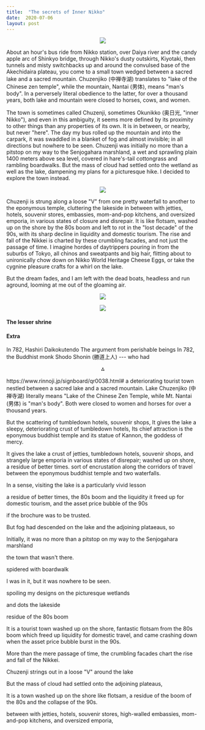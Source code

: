 ```yaml
---
title:  "The secrets of Inner Nikko"
date:  2020-07-06
layout: post
---
```


<figure>
    <div style="text-align:center"><img src ="/images/photos/lake0.png" />
</div>
</figure>

About an hour's bus ride from Nikko station, over Daiya river
and the candy apple arc of Shinkyo bridge, through Nikko's dusty
outskirts, Kiyotaki, then tunnels and misty switchbacks up and
around the convulsed base of the Akechidaira plateau, you come to a
small town wedged between a sacred lake and a sacred mountain.
Chuzenjiko (中禅寺湖) translates to "lake of
the Chinese zen temple", while the mountain, Nantai (男体), means "man's body".
In a perversely literal obedience to the latter, for over a thousand
years, both lake and mountain were closed to horses, cows, and women.

The town is sometimes called Chuzenji, sometimes Okunikko (奥日光, "inner
Nikko"), and even in this ambiguity, it seems more defined by its proximity to other things than
any properties of its own.
It is in between, or nearby, but never "here". The day my bus
rolled up the mountain and into the carpark, it was swaddled in a
blanket of fog and almost invisible; in all directions but nowhere to be seen.
Chuzenji was initially no more than a pitstop on my way to the Senjogahara marshland, a wet and sprawling plain 1400 meters above sea
level, covered in hare's-tail cottongrass and rambling boardwalks.
But the mass of cloud had settled onto the wetland as well as the lake,
dampening my plans for a picturesque hike. I decided to explore the town instead.

<figure>
    <div style="text-align:center"><img src ="/images/photos/lake3.png" />
</div>
</figure>

Chuzenji is strung along a loose "V" from one
pretty waterfall to another to the eponymous temple, cluttering the lakeside in
between with jetties, hotels, souvenir stores,
embassies, mom-and-pop kitchens, and oversized emporia,
in various states of closure and disrepair.
It is like flotsam, washed up on the shore by the 80s boom and left to
rot in the "lost decade" of the 90s, with its sharp decline in
liquidity and domestic tourism.
The rise and fall of the Nikkei is charted by these crumbling facades,
and not just the passage of time.
I imagine hordes of daytrippers pouring in from the suburbs of
Tokyo, all chinos and sweatpants and big hair, flitting about to unironically
chow down on Nikko World Heritage Cheese Eggs, or take the cygnine pleasure crafts
for a whirl on the lake.

But the dream fades, and I am left with the dead boats, headless and
run aground, looming at me out of the gloaming air.

<figure>
    <div style="text-align:center"><img src ="/images/photos/lake2v2.png" />
</div>
</figure>

<figure>
    <div style="text-align:center"><img src ="/images/photos/lake6.png" />
</div>
</figure>

#### The lesser shrine<a id="sec-2" name="sec-2"></a>

#### Extra

In 782,
Hashiri Daikokutendo
The argument from perishable beings
In 782, the Buddhist monk Shodo Shonin (勝道上人) --- who had 
<p align="center">
  ⁂
</p>
https://www.rinnoji.jp/signboard/qr0038.html#
a
deteriorating tourist town nestled between a sacred lake and a sacred mountain.
Lake Chuzenjiko (中禅寺湖) literally means "Lake of the Chinese Zen
Temple, while Mt. Nantai (男体) is "man's body".
Both were closed to women and horses for over a thousand years.

But the scattering of tumbledown hotels, souvenir shops, 
It gives the lake a sleepy, deteriorating
crust of tumbledown hotels, 
Its chief attraction is the eponymous buddhist temple and its statue of Kannon, the goddess of mercy.

It gives the lake a crust of jetties, tumbledown hotels, souvenir
shops, and strangely large emporia in various states of disrepair;
washed up on shore, a residue of better times.
sort of encrustation along the corridors
of travel between the eponymous buddhist temple and two waterfalls.

In a sense, visiting the lake is a particularly vivid lesson

a residue of better times, the
80s boom and the liquidity it freed up for domestic tourism, and the
asset price bubble of the 90s

 if the brochure was to be trusted.

But fog had descended on the lake and the adjoining plataeaus, so 

Initially, it was no more than a pitstop on my way to the
Senjogahara marshland

the town that wasn't there.

spidered with boardwalk


I was
in it, but it was nowhere to be seen.

spoiling my designs on the picturesque wetlands


and dots the
lakeside

residue of the 80s boom 


It is a tourist town washed up on the shore,
fantastic flotsam from the 80s boom which freed up liquidity for domestic travel,
and came crashing down when the asset price bubble burst in the 90s.

More than the mere passage of time, the crumbling facades chart the
rise and fall of the Nikkei.

Chuzenji strings out in a loose "V" around the lake

But the mass of cloud had settled onto the adjoining plateaus,

It is a town washed up on the shore like flotsam, a
residue of the boom of the 80s and the collapse of the 90s.

between with jetties, hotels, souvenir stores, high-walled
embassies, mom-and-pop kitchens, and oversized emporia,

